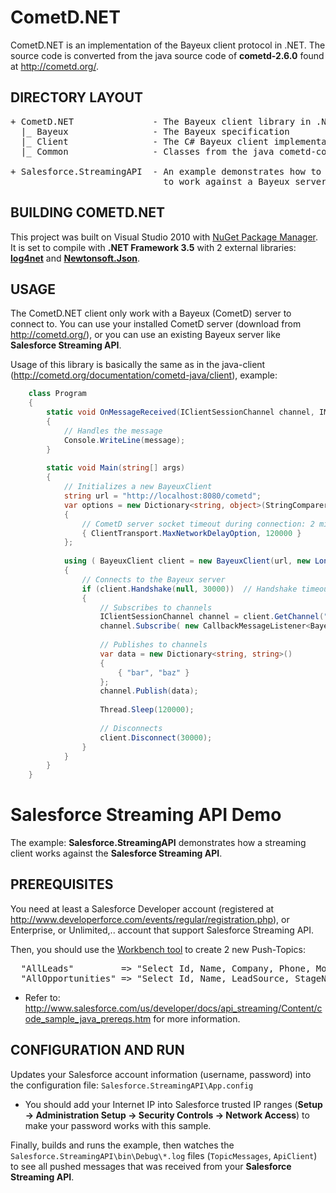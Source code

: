 CometD.NET
==========

CometD.NET is an implementation of the Bayeux client protocol in .NET.
The source code is converted from the java source code of **cometd-2.6.0** found at http://cometd.org/.

DIRECTORY LAYOUT
----------------

<pre>
+ CometD.NET               - The Bayeux client library in .NET
  |_ Bayeux                - The Bayeux specification
  |_ Client                - The C# Bayeux client implementation
  |_ Common                - Classes from the java cometd-common directory

+ Salesforce.StreamingAPI  - An example demonstrates how to use CometD.NET library
                             to work against a Bayeux server as Salesforce Streaming API
</pre>

BUILDING COMETD.NET
-------------------

This project was built on Visual Studio 2010 with [NuGet Package Manager](http://visualstudiogallery.msdn.microsoft.com/27077b70-9dad-4c64-adcf-c7cf6bc9970c).
It is set to compile with **.NET Framework 3.5** with 2 external libraries: [**log4net**](http://nuget.org/packages/log4net/1.2.10) and [**Newtonsoft.Json**](http://nuget.org/packages/Newtonsoft.Json/4.5.11).

USAGE
-----

The CometD.NET client only work with a Bayeux (CometD) server to connect to.
You can use your installed CometD server (download from http://cometd.org/), or you can use an existing Bayeux server like **Salesforce Streaming API**.

Usage of this library is basically the same as in the java-client (http://cometd.org/documentation/cometd-java/client),
example:

```csharp
    class Program
    {
        static void OnMessageReceived(IClientSessionChannel channel, IMessage message, BayeuxClient client)
        {
            // Handles the message
            Console.WriteLine(message);
        }
    
        static void Main(string[] args)
        {
            // Initializes a new BayeuxClient
            string url = "http://localhost:8080/cometd";
            var options = new Dictionary<string, object>(StringComparer.OrdinalIgnoreCase)
            {
                // CometD server socket timeout during connection: 2 minutes
                { ClientTransport.MaxNetworkDelayOption, 120000 }
            };
    
            using ( BayeuxClient client = new BayeuxClient(url, new LongPollingTransport(options)) )
            {
                // Connects to the Bayeux server
                if (client.Handshake(null, 30000))  // Handshake timeout: 30 seconds
                {
                    // Subscribes to channels
                    IClientSessionChannel channel = client.GetChannel("/service/echo");
                    channel.Subscribe( new CallbackMessageListener<BayeuxClient>(OnMessageReceived, client) );
    
                    // Publishes to channels
                    var data = new Dictionary<string, string>()
                    {
                        { "bar", "baz" }
                    };
                    channel.Publish(data);
    
                    Thread.Sleep(120000);
    
                    // Disconnects
                    client.Disconnect(30000);
                }
            }
        }
    }
```

Salesforce Streaming API Demo
=============================

The example: **Salesforce.StreamingAPI** demonstrates how a streaming client works against the **Salesforce Streaming API**.

PREREQUISITES
-------------

You need at least a Salesforce Developer account (registered at http://www.developerforce.com/events/regular/registration.php),
or Enterprise, or Unlimited,.. account that support Salesforce Streaming API.

Then, you should use the [Workbench tool](https://workbench.developerforce.com/streaming.php) to create 2 new Push-Topics:
<pre>
  "AllLeads"         => "Select Id, Name, Company, Phone, MobilePhone, LeadSource From Lead"
  "AllOpportunities" => "Select Id, Name, LeadSource, StageName, Type From Opportunity"
</pre>

* Refer to: http://www.salesforce.com/us/developer/docs/api_streaming/Content/code_sample_java_prereqs.htm for more information.

CONFIGURATION AND RUN
---------------------

Updates your Salesforce account information (username, password) into the configuration file: `Salesforce.StreamingAPI\App.config`

* You should add your Internet IP into Salesforce trusted IP ranges (**Setup -> Administration Setup -> Security Controls -> Network Access**)
to make your password works with this sample.

Finally, builds and runs the example, then watches the `Salesforce.StreamingAPI\bin\Debug\*.log` files (`TopicMessages`, `ApiClient`)
to see all pushed messages that was received from your **Salesforce Streaming API**.
